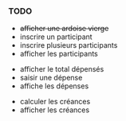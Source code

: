 ### TODO

- ~~afficher une ardoise vierge~~
- inscrire un participant
- inscrire plusieurs participants
- afficher les participants

* afficher le total dépensés
* saisir une dépense
* affiche les dépenses

- calculer les créances
- afficher les créances
